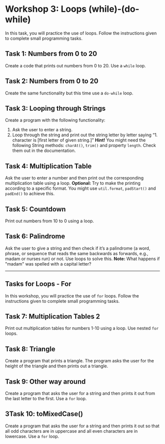 # Workshop 3: Loops (while)-(do-while)

In this task, you will practice the use of loops. Follow the instructions given to complete small programming tasks.

## Task 1: Numbers from 0 to 20

Create a code that prints out numbers from 0 to 20. Use a `while` loop.

## Task 2: Numbers from 0 to 20

Create the same functionality but this time use a `do-while` loop.

## Task 3: Looping through Strings

Create a program with the following functionality:

1. Ask the user to enter a string.
2. Loop through the string and print out the string letter by letter saying “1. character is [first letter of given string.]” **Hint!** You might need the following String methods: `charAt()`, `trim()` and property `length`. Check them out in the documentation.

## Task 4: Multiplication Table

Ask the user to enter a number and then print out the corresponding multiplication table using a loop. **Optional:** Try to make the printing according to a specific format. You might use `util.format`, `padStart()` and `padEnd()` to achieve this.

## Task 5: Countdown

Print out numbers from 10 to 0 using a loop.

## Task 6: Palindrome

Ask the user to give a string and then check if it’s a palindrome (a word, phrase, or sequence that reads the same backwards as forwards, e.g., madam or nurses run) or not. Use loops to solve this. **Note:** What happens if "madam" was spelled with a capital letter?

---

## Tasks for Loops - For

In this workshop, you will practice the use of `for` loops. Follow the instructions given to complete small programming tasks.

## Task 7: Multiplication Tables 2

Print out multiplication tables for numbers 1-10 using a loop. Use nested `for` loops.

## Task 8: Triangle

Create a program that prints a triangle. The program asks the user for the height of the triangle and then prints out a triangle.

## Task 9: Other way around

Create a program that asks the user for a string and then prints it out from the last letter to the first. Use a `for` loop.

## 3Task 10: toMixedCase()

Create a program that asks the user for a string and then prints it out so that all odd characters are in uppercase and all even characters are in lowercase. Use a `for` loop.
